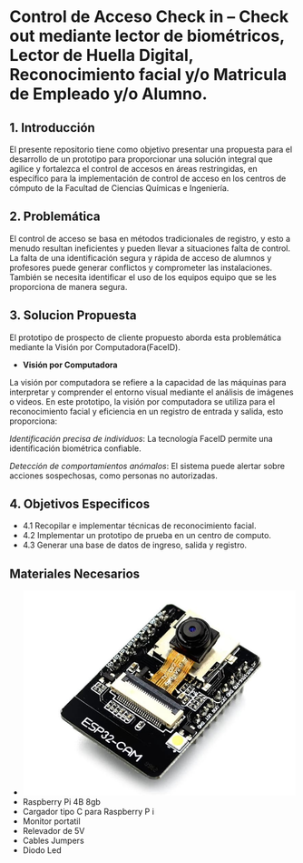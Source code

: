 # Control de Acceso Check in – Check out mediante lector de biométricos, Lector de Huella Digital, Reconocimiento facial y/o Matricula de Empleado y/o Alumno.

## 1. Introducción
El presente repositorio tiene como objetivo presentar una propuesta para el desarrollo de un prototipo para proporcionar una solución integral que agilice y fortalezca el control de accesos en áreas restringidas, en específico para la implementación de control de acceso en los centros de cómputo de la Facultad de Ciencias Químicas e Ingeniería.

## 2. Problemática
El control de acceso se basa en métodos tradicionales de registro, y esto a menudo resultan ineficientes y pueden llevar a situaciones falta de control. La falta de una identificación segura y rápida de acceso de alumnos y profesores puede generar conflictos y comprometer las instalaciones. También se necesita identificar el uso de los equipos equipo que se les proporciona de manera segura.

## 3. Solucion Propuesta
El prototipo de prospecto de cliente propuesto aborda esta problemática mediante la Visión por Computadora(FaceID).

- **Visión por Computadora**

La visión por computadora se refiere a la capacidad de las máquinas para interpretar y comprender el entorno visual mediante el análisis de imágenes o videos. En este prototipo, la visión por computadora se utiliza para el reconocimiento facial y eficiencia en un registro de entrada y salida, esto proporciona:

*Identificación precisa de individuos*: 
La tecnología FaceID permite una identificación biométrica confiable.

*Detección de comportamientos anómalos*: El sistema puede alertar sobre acciones sospechosas, como personas no autorizadas.

## 4. Objetivos Especificos
- 4.1 Recopilar e implementar técnicas de reconocimiento facial.
- 4.2 Implementar un prototipo de prueba en un centro de computo.
- 4.3  Generar una base de datos de ingreso, salida y registro.

## Materiales Necesarios
- ![ESP32-CAM](https://github.com/arturoiot/Control-de-Acceso-Check-in---Check-out/blob/main/Imagenes/ESP32-CAM.jpg)
- Raspberry Pi 4B 8gb
- Cargador tipo C para Raspberry P i
- Monitor portatil
- Relevador de 5V
- Cables Jumpers
- Diodo Led
